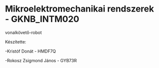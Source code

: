 # Mikroelektromechanikai rendszerek - GKNB_INTM020
vonalkövető-robot

Készítette:

-Kristóf Donát - HMDF7Q

-Rokosz Zsigmond János - GYB73R

